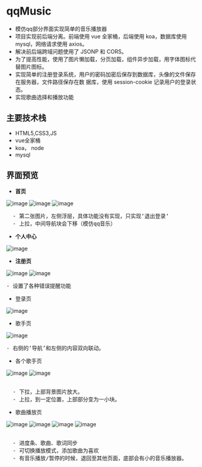 # qqMusic
- 模仿qq部分界面实现简单的音乐播放器
- 项目实现前后端分离。前端使用 vue 全家桶，后端使用 koa，数据库使用 mysql，网络请求使用 axios。
- 解决前后端跨域问题使用了 JSONP 和 CORS。
- 为了提高性能，使用了图片懒加载，分页加载，组件异步加载，用字体图标代替图片图标。
- 实现简单的注册登录系统，用户的密码加密后保存到数据库，头像的文件保存在服务器，文件路径保存在数
据库，使用 session-cookie 记录用户的登录状态。
- 实现歌曲选择和播放功能
## 主要技术栈
- HTML5,CSS3,JS
- vue全家桶
- koa， node
- mysql
## 界面预览

* **首页** 

![image](https://github.com/hejh1995/project-img/blob/master/1.png)
![image](https://github.com/hejh1995/project-img/blob/master/2.png)
![image](https://github.com/hejh1995/project-img/blob/master/13.png)
<pre>
  - 第二张图片，左侧浮层，具体功能没有实现，只实现‘退出登录‘
  - 上拉，中间导航块会下移（模仿qq音乐）
</pre>

* **个人中心** 

![image](https://github.com/hejh1995/project-img/blob/master/3.png)

* **注册页**

![image](https://github.com/hejh1995/project-img/blob/master/5.png)
![image](https://github.com/hejh1995/project-img/blob/master/6.png)
  <pre>- 设置了各种错误提醒功能</pre>
* 登录页

![image](https://github.com/hejh1995/project-img/blob/master/4.png)

* 歌手页

![image](https://github.com/hejh1995/project-img/blob/master/7.png)
<pre>- 右侧的‘导航’和左侧的内容双向联动。</pre>
* 各个歌手页

![image](https://github.com/hejh1995/project-img/blob/master/8.png)
![image](https://github.com/hejh1995/project-img/blob/master/14.png)
<pre> 
  - 下拉，上部背景图片放大。
  - 上拉，到一定位置，上部部分变为一小块。</pre>
* 歌曲播放页

![image](https://github.com/hejh1995/project-img/blob/master/9.png)
![image](https://github.com/hejh1995/project-img/blob/master/10.png)
![image](https://github.com/hejh1995/project-img/blob/master/11.png)
![image](https://github.com/hejh1995/project-img/blob/master/12.png)
<pre> 
  - 进度条、歌曲、歌词同步
  - 可切换播放模式，添加歌曲为喜欢
  - 有音乐播放/暂停的时候，退回至其他页面，底部会有小的音乐播放器。</pre>
